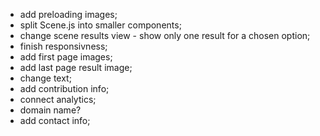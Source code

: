 - add preloading images;
- split Scene.js into smaller components;
- change scene results view - show only one result for a chosen option;
- finish responsivness;
- add first page images;
- add last page result image;
- change text;
- add contribution info;
- connect analytics;
- domain name?
- add contact info;
